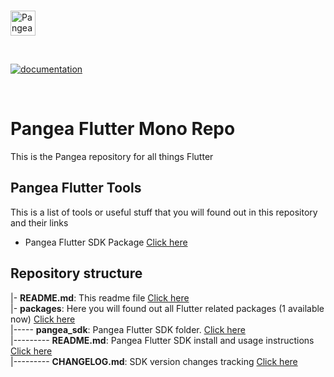 <p>
  <br />
  <a href="https://pangea.cloud?utm_source=github&utm_medium=flutter_sdk" target="_blank" rel="noopener noreferrer">
    <img src="https://pangea-marketing.s3.us-west-2.amazonaws.com/pangea-color.svg" alt="Pangea Logo" height="40" />
  </a>
  <br />
</p>

<p>
<br />

[![documentation](https://img.shields.io/badge/documentation-pangea-blue?style=for-the-badge&labelColor=551B76)](https://pangea.cloud/docs)

<br />
</p>


# Pangea Flutter Mono Repo
This is the Pangea repository for all things Flutter


## Pangea Flutter Tools

This is a list of tools or useful stuff that you will found out in this repository and their links

- Pangea Flutter SDK Package [Click here](/packages/pangea_sdk)  


## Repository structure

|- **README.md**: This readme file [Click here](/README.md)  
|- **packages**: Here you will found out all Flutter related packages (1 available now) [Click here](/packages)  
|----- **pangea_sdk**: Pangea Flutter SDK folder. [Click here](/packages/pangea_sdk)  
|--------- **README.md**: Pangea Flutter SDK install and usage instructions [Click here](/packages/pangea_sdk/README.md)  
|--------- **CHANGELOG.md**: SDK version changes tracking [Click here](/packages/pangea_sdk/CHANGELOG.md)  
